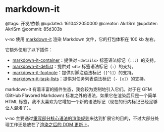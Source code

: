# markdown-it

@tags: 开发/依赖
@updated: 1610422050000
@creator: AkrISrn
@updater: AkrISrn
@commit: 85d303b

v-no 使用 [markdown-it](https://github.com/markdown-it/markdown-it) 渲染 Markdown 文件，它的打包体积在 100 kb 左右。

它额外使用了以下插件：

- [markdown-it-container](https://github.com/markdown-it/markdown-it-container)：提供对 `<details>` 标签语法标记（`:::`）的支持。
- [markdown-it-deflist](https://github.com/markdown-it/markdown-it-deflist)：提供对 `<dl>` 标签语法标记（`:`）的支持。
- [markdown-it-footnote](https://github.com/markdown-it/markdown-it-footnote)：提供对脚注语法标记（`[^1]`）的支持。
- [markdown-it-task-lists](https://github.com/revin/markdown-it-task-lists)：提供对任务列表语法标记（`- [x]`）的支持。

markdown-it 有着丰富的插件生态，我会较为克制地引入它们。对于在 GFM (GitHub Flavored Markdown) 标准之外的语法，如果它在渲染后只是一个简单 HTML 标签，我不太喜欢为它增加一个新的语法标记（现在的行内标记已经足够让人混淆了）。

v-no 主要通过[重写部分核心语法的渲染规则](https://github.com/akrisrn/v-no/blob/master/src/ts/async/markdown.ts)来达到扩展它的目的，不过大部分处理工作还是放在了[渲染之后的 DOM 更新](https://github.com/akrisrn/v-no/blob/master/src/ts/async/update.ts)上。
